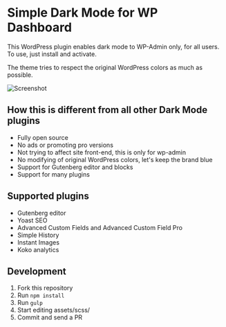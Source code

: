 # Simple Dark Mode for WP Dashboard

This WordPress plugin enables dark mode to WP-Admin only, for all users. To use, just install and activate.

The theme tries to respect the original WordPress colors as much as possible.

![](https://i.imgur.com/n9EJEai.png "Screenshot")

## How this is different from all other Dark Mode plugins

- Fully open source
- No ads or promoting pro versions
- Not trying to affect site front-end, this is only for wp-admin
- No modifying of original WordPress colors, let's keep the brand blue
- Support for Gutenberg editor and blocks
- Support for many plugins

## Supported plugins

- Gutenberg editor
- Yoast SEO
- Advanced Custom Fields and Advanced Custom Field Pro
- Simple History
- Instant Images
- Koko analytics

## Development

1. Fork this repository
2. Run `npm install`
3. Run `gulp`
4. Start editing assets/scss/
5. Commit and send a PR
